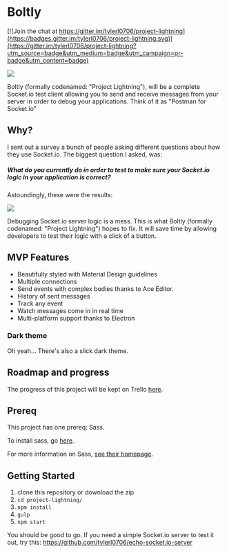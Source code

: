 # Boltly

[![Join the chat at https://gitter.im/tylerl0706/project-lightning](https://badges.gitter.im/tylerl0706/project-lightning.svg)](https://gitter.im/tylerl0706/project-lightning?utm_source=badge&utm_medium=badge&utm_campaign=pr-badge&utm_content=badge)

![](https://boltly.azurewebsites.net/img/light_theme_alpha.png)

Boltly (formally codenamed: "Project Lightning"), will be a complete Socket.io test client allowing you to send and receive messages from your server in order to debug your applications. Think of it as "Postman for Socket.io"

## Why?

I sent out a survey a bunch of people asking different questions about how they use Socket.io. The biggest question I asked, was:

##### What do you currently do in order to test to make sure your Socket.io logic in your application is correct?

Astoundingly, these were the results:

![](http://i.imgur.com/wrg9y0r.png)

Debugging Socket.io server logic is a mess. This is what Boltly (formally codenamed: "Project Lightning") hopes to fix. It will save time by allowing developers to test their logic with a click of a button.

## MVP Features
* Beautifully styled with Material Design guidelines
* Multiple connections
* Send events with complex bodies thanks to Ace Editor.
* History of sent messages
* Track any event
* Watch messages come in in real time
* Multi-platform support thanks to Electron

### Dark theme
Oh yeah... There's also a slick dark theme.

## Roadmap and progress
The progress of this project will be kept on Trello [here](https://trello.com/b/ixMGRAL1/project-lightning).

## Prereq
This project has one prereq: Sass.

To install sass, go [here](http://sass-lang.com/install).

For more information on Sass, [see their homepage](http://sass-lang.com/).

## Getting Started

1. clone this repository or download the zip
2. `cd project-lightning/`
3. `npm install`
4. `gulp`
5. `npm start`

You should be good to go. If you need a simple Socket.io server to test it out, try this:
https://github.com/tylerl0706/echo-socket.io-server
